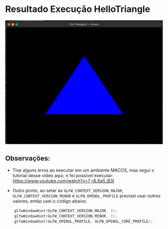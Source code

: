 # Resultado Execução HelloTriangle

![Imagem do HelloTriangle](./content/picture.png)

## Observações:
- Tive alguns erros ao executar em um ambiente MACOS, mas segui o tutorial desse vídeo aqui, e foi possível executar: https://www.youtube.com/watch?v=7-dL6a5_B3I

- Outro ponto, ao setar as `GLFW_CONTEXT_VERSION_MAJOR`, `GLFW_CONTEXT_VERSION_MINOR` e `GLFW_OPENGL_PROFILE` precisei usar outros valores, então usei o código abaixo:

```cpp
	glfwWindowHint(GLFW_CONTEXT_VERSION_MAJOR, 3);
	glfwWindowHint(GLFW_CONTEXT_VERSION_MINOR, 3);
	glfwWindowHint(GLFW_OPENGL_PROFILE, GLFW_OPENGL_CORE_PROFILE);
```